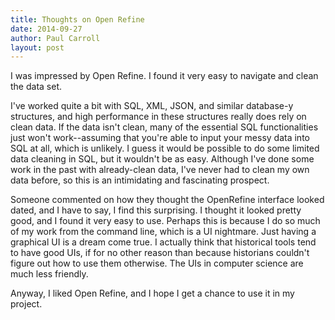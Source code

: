 ```yaml
---
title: Thoughts on Open Refine
date: 2014-09-27
author: Paul Carroll
layout: post
---
```


I was impressed by Open Refine. I found it very easy to navigate and clean the data set.

I've worked quite a bit with SQL, XML, JSON, and similar database-y structures, and high performance in these structures really does rely on clean data. If the data isn't clean, many of the essential SQL functionalities just won't work--assuming that you're able to input your messy data into SQL at all, which is unlikely. I guess it would be possible to do some limited data cleaning in SQL, but it wouldn't be as easy. Although I've done some work in the past with already-clean data, I've never had to clean my own data before, so this is an intimidating and fascinating prospect.

Someone commented on how they thought the OpenRefine interface looked dated, and I have to say, I find this surprising. I thought it looked pretty good, and I found it very easy to use. Perhaps this is because I do so much of my work from the command line, which is a UI nightmare. Just having a graphical UI is a dream come true. I actually think that historical tools tend to have good UIs, if for no other reason than because historians couldn't figure out how to use them otherwise. The UIs in computer science are much less friendly.

Anyway, I liked Open Refine, and I hope I get a chance to use it in my project.
